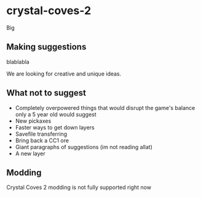 # crystal-coves-2
Big
## Making suggestions
blablabla

We are looking for creative and unique ideas.
## What not to suggest
- Completely overpowered things that would disrupt the game's balance only a 5 year old would suggest
- New pickaxes
- Faster ways to get down layers
- Savefile transferring
- Bring back a CC1 ore
- Giant paragraphs of suggestions (im not reading allat)
- A new layer
## Modding
Crystal Coves 2 modding is not fully supported right now
